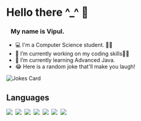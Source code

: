 # Hello there ^_^ 👋


###  &nbsp;&nbsp;&nbsp;My name is Vipul.
- 💻 I'm a Computer Science student. 👨‍🎓
- 🔭 I’m currently working on my coding skills👨‍💻
- 🌱 I’m currently learning Advanced Java. 
- 😂 Here is a random joke that'll make you laugh!

![Jokes Card](https://readme-jokes-8hatq8hxf.vercel.app/api?theme=watermelon&borderColor=%23D6DEEB&bgColor=%23011627)

## Languages

<img src="https://img.shields.io/badge/Python-3776AB?style=for-the-badge&logo=python&logoColor=white" />&nbsp;
<img src="https://img.shields.io/badge/Java-5382a1?style=for-the-badge&logo=java&logoColor=white" />&nbsp;
<img src="https://img.shields.io/badge/HTML5-E34F26?style=for-the-badge&logo=html5&logoColor=white" />&nbsp;
<img src="https://img.shields.io/badge/CSS3-1572B6?style=for-the-badge&logo=css3&logoColor=white" />&nbsp;
<img src="https://img.shields.io/badge/JavaScript-323330?style=for-the-badge&logo=javascript&logoColor=F7DF1E" />&nbsp;
<img src="https://img.shields.io/badge/C%23-00599C?style=for-the-badge&logo=csharp&logoColor=white" />&nbsp;
<img src="https://img.shields.io/badge/Dart-blue?style=for-the-badge&logo=dart&logoColor=white" />&nbsp;

<br/>
